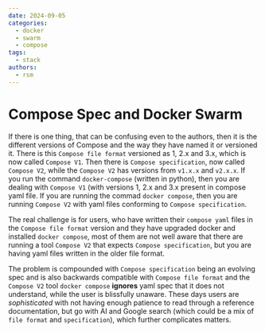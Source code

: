 ```yaml
---
date: 2024-09-05
categories:
  - docker
  - swarm
  - compose
tags:
  - stack
authors:
  - rsm
---
```


# Compose Spec and Docker Swarm

If there is one thing, that can be confusing even to the authors, then it is the different versions of Compose and the
way they have named it or versioned it. There is this `Compose file format` versioned as 1, 2.x and 3.x, which is now 
called `Compose V1`. Then there is `Compose specification`, now called `Compose V2`, while the `Compose V2` has versions
from `v1.x.x` and `v2.x.x`. If you run the command `docker-compose` (written in python), then you are dealing with `Compose V1`
(with versions 1, 2.x and 3.x present in compose yaml file. If you are running the commad `docker compose`, then you
are running `Compose V2` with yaml files conforming to `Compose specification`.

<!-- more -->

The real challenge is for users, who have written their `compose yaml` files in the `Compose file format` version and they have upgraded
docker and installed `docker compose`, most of them are not well aware that there are running a tool `Compose V2` that expects
`Compose specification`, but you are having yaml files written in the older file format.

The problem is compounded with `Compose specification` being an evolving spec and is also backwards compatible with
`Compose file format` and the `Compose V2` tool `docker compose` **ignores** yaml spec that it does not understand, while
the user is blissfully unaware. These days users are *sophisticated* with not having enough patience to read through a
reference documentation, but go with AI and Google search (which could be a mix of `file format` and `specification`), 
which further complicates matters.

